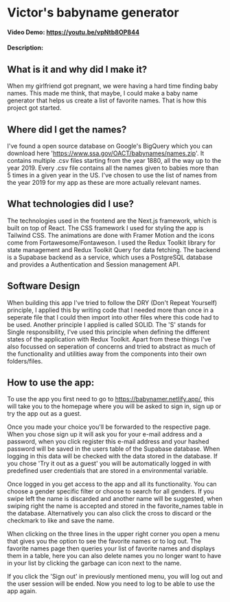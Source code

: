 # Victor's babyname generator

#### Video Demo: https://youtu.be/vpNtb8OP844

#### Description:

## What is it and why did I make it?

When my girlfriend got pregnant, we were having a hard time finding baby names. This made me think, that maybe, I could make a baby name generator that helps us create a list of favorite names. That is how this project got started.

## Where did I get the names?

I've found a open source database on Google's BigQuery which you can download here 'https://www.ssa.gov/OACT/babynames/names.zip'. It contains multiple .csv files starting from the year 1880, all the way up to the year 2019. Every .csv file contains all the names given to babies more than 5 times in a given year in the US. I've chosen to use the list of names from the year 2019 for my app as these are more actually relevant names.

## What technologies did I use?

The technologies used in the frontend are the Next.js framework, which is built on top of React. The CSS framework I used for styling the app is Tailwind CSS. The animations are done with Framer Motion and the icons come from Fortawesome/Fontaweson. I used the Redux Toolkit library for state management and Redux Toolkit Query for data fetching. The backend is a Supabase backend as a service, which uses a PostgreSQL database and provides a Authentication and Session management API.

## Software Design

When building this app I've tried to follow the DRY (Don't Repeat Yourself) principle, I applied this by writing code that I needed more than once in a seperate file that I could then import into other files where this code had to be used. Another principle I applied is called SOLID. The 'S' stands for Single responsibility, I've used this principle when defining the different states of the application with Redux Toolkit. Apart from these things I've also focussed on seperation of concerns and tried to abstract as much of the functionality and utilities away from the components into their own folders/files.

## How to use the app:

To use the app you first need to go to https://babynamer.netlify.app/, this will take you to the homepage where you will be asked to sign in, sign up or try the app out as a guest.

Once you made your choice you'll be forwarded to the respective page. When you chose sign up it will ask you for your e-mail address and a password, when you click register this e-mail address and your hashed password will be saved in the users table of the Supabase database. When logging in this data will be checked with the data stored in the database. If you chose 'Try it out as a guest' you will be automatically logged in with predefined user credentials that are stored in a environmental variable.

Once logged in you get access to the app and all its functionality. You can choose a gender specific filter or choose to search for all genders. If you swipe left the name is discarded and another name will be suggested, when swiping right the name is accepted and stored in the favorite_names table in the database. Alternatively you can also click the cross to discard or the checkmark to like and save the name.

When clicking on the three lines in the upper right corner you open a menu that gives you the option to see the favorite names or to log out. The favorite names page then queries your list of favorite names and displays them in a table, here you can also delete names you no longer want to have in your list by clicking the garbage can icon next to the name.

If you click the 'Sign out' in previously mentioned menu, you will log out and the user session will be ended. Now you need to log to be able to use the app again.
